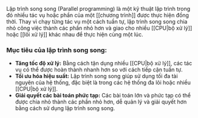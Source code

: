 Lập trình song song (Parallel programming) là một kỹ thuật lập trình trong đó nhiều tác vụ hoặc phần của một [[chương trình]] được thực hiện đồng thời. Thay vì chạy từng tác vụ một cách tuần tự, lập trình song song chia nhỏ công việc thành các phần nhỏ hơn và giao cho nhiều [[CPU|bộ xử lý]] hoặc [[lõi xử lý]] khác nhau để thực hiện cùng một lúc.

### Mục tiêu của lập trình song song:

- **Tăng tốc độ xử lý:** Bằng cách tận dụng nhiều [[CPU|bộ xử lý]], các tác vụ có thể được hoàn thành nhanh hơn so với cách tiếp cận tuần tự.
- **Tối ưu hóa hiệu suất:** Lập trình song song giúp sử dụng tối đa tài nguyên của hệ thống, đặc biệt là trong các hệ thống đa lõi hoặc nhiều [[CPU|bộ xử lý]].
- **Giải quyết các bài toán phức tạp:** Các bài toán lớn và phức tạp có thể được chia nhỏ thành các phần nhỏ hơn, dễ quản lý và giải quyết hơn bằng cách sử dụng lập trình song song.